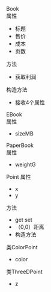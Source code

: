 Book  
属性
- 标题
- 售价
- 成本
- 页数

方法
- 获取利润

构造方法
- 接收4个属性

EBook  
属性
- sizeMB

PaperBook  
属性
- weightG



Point
属性
- x
- y

方法
- get set
- （0,0）距离
- 构造方法

类ColorPoint
- color

类ThreeDPoint
- z





